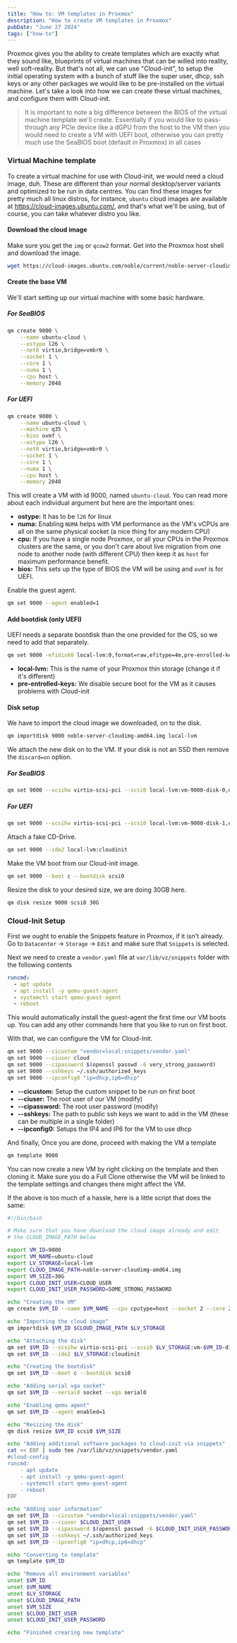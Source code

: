 ```yaml
---
title: "How to: VM templates in Proxmox"
description: "How to create VM templates in Proxmox"
pubDate: "June 27 2024"
tags: ["how-to"]
---
```


Proxmox gives you the ability to create templates
which are exactly what they sound like,
blueprints of virtual machines
that can be willed into reality, well soft-reality.
But that's not all, we can use "Cloud-init",
to setup the initial operating system
with a bunch of stuff like the super user,
dhcp, ssh keys or any other packages
we would like to be pre-installed on the virtual machine.
Let's take a look into how we can create these virtual machines,
and configure them with Cloud-init.

> It is important to note a big difference between the BIOS
> of the virtual machine template we'll create.
> Essentially if you would like to pass-through
> any PCIe device like a dGPU from the host to the VM
> then you would need to create a VM with UEFI boot,
> otherwise you can pretty much use the SeaBIOS boot (default in Proxmox)
> in all cases

### Virtual Machine template

To create a virtual machine for use with Cloud-init,
we would need a cloud image, duh.
These are different than your normal desktop/server variants
and optimized to be run in data centres.
You can find these images for pretty much all linux distros,
for instance, `ubuntu` cloud images are available at https://cloud-images.ubuntu.com/,
and that's what we'll be using,
but of course, you can take whatever distro you like.

#### Download the cloud image

Make sure you get the `img` or `qcow2` format.
Get into the Proxmox host shell and download
the image.

```bash
wget https://cloud-images.ubuntu.com/noble/current/noble-server-cloudimg-amd64.img
```

#### Create the base VM

We'll start setting up our virtual machine
with some basic hardware.

##### For SeaBIOS

```bash
qm create 9000 \
	--name ubuntu-cloud \
	--ostype l26 \
	--net0 virtio,bridge=vmbr0 \
	--socket 1 \
	--core 1 \
	--numa 1 \
	--cpu host \
	--memory 2048
```

##### For UEFI

```bash
qm create 9000 \
	--name ubuntu-cloud \
	--machine q35 \
	--bios ovmf \
	--ostype l26 \
	--net0 virtio,bridge=vmbr0 \
	--socket 1 \
	--core 1 \
	--numa 1 \
	--cpu host \
	--memory 2048
```

This will create a VM with id 9000,
named `ubuntu-cloud`.
You can read more about each individual argument
but here are the important ones:

- **ostype:** It has to be `l26` for linux
- **numa:** Enabling `NUMA` helps with VM performance as the VM's vCPUs are all on the same physical socket (a nice thing for any modern CPU)
- **cpu:** If you have a single node Proxmox, or all your CPUs in the Proxmox clusters are the same, or you don't care about live migration from one node to another node (with different CPU) then keep it as `host` for maximum performance benefit.
- **bios:** This sets up the type of BIOS the VM will be using and `ovmf` is for UEFI.

Enable the guest agent.

```bash
qm set 9000 --agent enabled=1
```

#### Add bootdisk (only UEFI)

UEFI needs a separate bootdisk
than the one provided for the OS,
so we need to add that separately.

```bash
qm set 9000 -efidisk0 local-lvm:0,format=raw,efitype=4m,pre-enrolled-keys=0
```

- **local-lvm:** This is the name of your Proxmox thin storage (change it if it's different)
- **pre-entrolled-keys:** We disable secure boot for the VM as it causes problems with Cloud-init

#### Disk setup

We have to import the cloud image
we downloaded, on to the disk.

```bash
qm importdisk 9000 noble-server-cloudimg-amd64.img local-lvm
```

We attach the new disk on to the VM.
If your disk is not an SSD
then remove the `discard=on` option.

##### For SeaBIOS

```bash
qm set 9000 --scsihw virtio-scsi-pci --scsi0 local-lvm:vm-9000-disk-0,discard=on
```

##### For UEFI

```bash
qm set 9000 --scsihw virtio-scsi-pci --scsi0 local-lvm:vm-9000-disk-1,discard=on
```

Attach a fake CD-Drive.

```bash
qm set 9000 --ide2 local-lvm:cloudinit
```

Make the VM boot from our Cloud-init image.

```bash
qm set 9000 --boot c --bootdisk scsi0
```

Resize the disk to your desired size,
we are doing 30GB here.

```bash
qm disk resize 9000 scsi0 30G
```

### Cloud-Init Setup

First we ought to enable the Snippets feature in Proxmox,
if it isn't already.
Go to `Datacenter` -> `Storage` -> `Edit`
and make sure that `Snippets` is selected.

Next we need to create a `vendor.yaml` file at `var/lib/vz/snippets` folder
with the following contents

```yaml
runcmd:
  - apt update
  - apt install -y qemu-guest-agent
  - systemctl start qemu-guest-agent
  - reboot
```

This would automatically install the guest-agent
the first time our VM boots up.
You can add any other commands here that
you like to run on first boot.

With that, we can configure the VM for Cloud-Init.

```bash
qm set 9000 --cicustom "vendor=local:snippets/vendor.yaml"
qm set 9000 --ciuser cloud
qm set 9000 --cipassword $(openssl passwd -6 very_strong_password)
qm set 9000 --sshkeys ~/.ssh/authorized_keys
qm set 9000 --ipconfig0 "ip=dhcp,ip6=dhcp"
```

- **--cicustom:** Setup the custom snippet to be run on first boot
- **--ciuser:** The root user of our VM (modify)
- **--cipassword:** The root user password (modify)
- **--sshkeys:** The path to public ssh keys we want to add in the VM (these can be multiple in a single folder)
- **--ipconfig0:** Setups the IP4 and IP6 for the VM to use dhcp

And finally, Once you are done, proceed with making the VM a template

```bash
qm template 9000
```

You can now create a new VM
by right clicking on the template and then cloning it.
Make sure you do a Full Clone otherwise
the VM will be linked to the template settings
and changes there might affect the VM.

If the above is too much of a hassle,
here is a little script that does the same:

```bash
#!/bin/bash

# Make sure that you have download the cloud image already and edit
# the CLOUD_IMAGE_PATH below

export VM_ID=9000
export VM_NAME=ubuntu-cloud
export LV_STORAGE=local-lvm
export CLOUD_IMAGE_PATH=noble-server-cloudimg-amd64.img
export VM_SIZE=30G
export CLOUD_INIT_USER=CLOUD_USER
export CLOUD_INIT_USER_PASSWORD=SOME_STRONG_PASSWORD

echo "Creating the VM"
qm create $VM_ID --name $VM_NAME --cpu cputype=host --socket 2 --core 2 --numa 1 --memory 8192 --net0 virtio,bridge=vmbr0 --ostype l26

echo "Importing the cloud image"
qm importdisk $VM_ID $CLOUD_IMAGE_PATH $LV_STORAGE

echo "Attaching the disk"
qm set $VM_ID --scsihw virtio-scsi-pci --scsi0 $LV_STORAGE:vm-$VM_ID-disk-0,discard=on,ssd=1
qm set $VM_ID --ide2 $LV_STORAGE:cloudinit

echo "Creating the bootdisk"
qm set $VM_ID --boot c --bootdisk scsi0

echo "Adding serial vga socket"
qm set $VM_ID --serial0 socket --vga serial0

echo "Enabling qemu agent"
qm set $VM_ID --agent enabled=1

echo "Resizing the disk"
qm disk resize $VM_ID scsi0 $VM_SIZE

echo "Adding additional software packages to cloud-init via snippets"
cat << EOF | sudo tee /var/lib/vz/snippets/vendor.yaml
#cloud-config
runcmd:
    - apt update
    - apt install -y qemu-guest-agent
    - systemctl start qemu-guest-agent
    - reboot
EOF

echo "Adding user information"
qm set $VM_ID --cicustom "vendor=local:snippets/vendor.yaml"
qm set $VM_ID --ciuser $CLOUD_INIT_USER
qm set $VM_ID --cipassword $(openssl passwd -6 $CLOUD_INIT_USER_PASSWORD)
qm set $VM_ID --sshkeys ~/.ssh/authorized_keys
qm set $VM_ID --ipconfig0 "ip=dhcp,ip6=dhcp"

echo "Converting to template"
qm template $VM_ID

echo "Remove all environment variables"
unset $VM_ID
unset $VM_NAME
unset $LV_STORAGE
unset $CLOUD_IMAGE_PATH
unset $VM_SIZE
unset $CLOUD_INIT_USER
unset $CLOUD_INIT_USER_PASSWORD

echo "Finished crearing new template"
```
